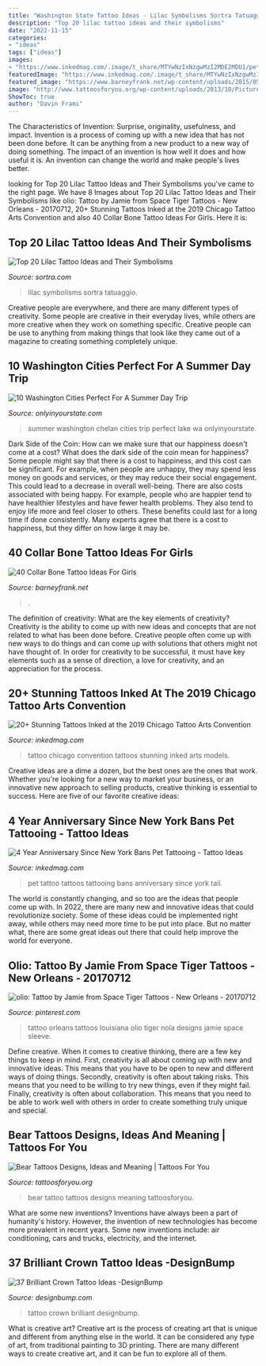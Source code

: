 ```yaml
---
title: "Washington State Tattoo Ideas - Lilac Symbolisms Sortra Tatuaggio"
description: "Top 20 lilac tattoo ideas and their symbolisms"
date: "2022-11-15"
categories:
- "ideas"
tags: ["ideas"]
images:
- "https://www.inkedmag.com/.image/t_share/MTYwNzIxNzgwMzI2MDE2MDU1/pettattoos_social.jpg"
featuredImage: "https://www.inkedmag.com/.image/t_share/MTYwNzIxNzgwMzI2MDE2MDU1/pettattoos_social.jpg"
featured_image: "https://www.barneyfrank.net/wp-content/uploads/2015/05/40-Collar-Bone-Tattoo-Ideas-For-Girls-8.jpg"
image: "http://www.tattoosforyou.org/wp-content/uploads/2013/10/Pictures-of-Bear-Tattoo.jpg"
ShowToc: true
author: "Davin Frami"
---
```



The Characteristics of Invention: Surprise, originality, usefulness, and impact.
Invention is a process of coming up with a new idea that has not been done before. It can be anything from a new product to a new way of doing something. The impact of an invention is how well it does and how useful it is. An invention can change the world and make people's lives better.

	

		
looking for Top 20 Lilac Tattoo Ideas and Their Symbolisms you've came to the right page. We have 8 Images about Top 20 Lilac Tattoo Ideas and Their Symbolisms like olio: Tattoo by Jamie from Space Tiger Tattoos - New Orleans - 20170712, 20+ Stunning Tattoos Inked at the 2019 Chicago Tattoo Arts Convention and also 40 Collar Bone Tattoo Ideas For Girls. Here it is:
		
    
## Top 20 Lilac Tattoo Ideas And Their Symbolisms

<img loading=lazy src="https://www.sortra.com/wp-content/uploads/2019/03/lilac-tattoo008.jpg" onerror="this.onerror=null;this.src='https://tse2.mm.bing.net/th?id=OIP.3dx7Hxo6uoABnk6BJYzk2QHaHa&amp;pid=15.1';" alt="Top 20 Lilac Tattoo Ideas and Their Symbolisms">

_Source: sortra.com_

>lilac symbolisms sortra tatuaggio. 

	

Creative people are everywhere, and there are many different types of creativity. Some people are creative in their everyday lives, while others are more creative when they work on something specific. Creative people can be use to anything from making things that look like they came out of a magazine to creating something completely unique.

    
## 10 Washington Cities Perfect For A Summer Day Trip

<img loading=lazy src="http://cdn.onlyinyourstate.com/wp-content/uploads/2017/06/18425200_1522888287730952_2950178270146142833_n-700x465.jpg" onerror="this.onerror=null;this.src='https://tse2.mm.bing.net/th?id=OIP.m3isAldhaiCXoY_sb0dKhQHaE6&amp;pid=15.1';" alt="10 Washington Cities Perfect For A Summer Day Trip">

_Source: onlyinyourstate.com_

>summer washington chelan cities trip perfect lake wa onlyinyourstate. 

	

Dark Side of the Coin: How can we make sure that our happiness doesn't come at a cost?
What does the dark side of the coin mean for happiness?
Some people might say that there is a cost to happiness, and this cost can be significant. For example, when people are unhappy, they may spend less money on goods and services, or they may reduce their social engagement. This could lead to a decrease in overall well-being.
There are also costs associated with being happy. For example, people who are happier tend to have healthier lifestyles and have fewer health problems. They also tend to enjoy life more and feel closer to others. These benefits could last for a long time if done consistently.
Many experts agree that there is a cost to happiness, but they differ on how large it may be.

    
## 40 Collar Bone Tattoo Ideas For Girls

<img loading=lazy src="https://www.barneyfrank.net/wp-content/uploads/2015/05/40-Collar-Bone-Tattoo-Ideas-For-Girls-8.jpg" onerror="this.onerror=null;this.src='https://tse1.mm.bing.net/th?id=OIP.0xw2de2OfjwvOTaYu4oNpgHaHa&amp;pid=15.1';" alt="40 Collar Bone Tattoo Ideas For Girls">

_Source: barneyfrank.net_

>. 

	

The definition of creativity: What are the key elements of creativity?
Creativity is the ability to come up with new ideas and concepts that are not related to what has been done before. Creative people often come up with new ways to do things and can come up with solutions that others might not have thought of. In order for creativity to be successful, it must have key elements such as a sense of direction, a love for creativity, and an appreciation for the process.

    
## 20+ Stunning Tattoos Inked At The 2019 Chicago Tattoo Arts Convention

<img loading=lazy src="https://www.inkedmag.com/.image/t_share/MTYyOTAwNTQ3NzEwNDk0Mjk2/chicago-2019-fb.jpg" onerror="this.onerror=null;this.src='https://tse3.mm.bing.net/th?id=OIP.YOrIYYPUaVxJP09cUogKLwHaD4&amp;pid=15.1';" alt="20+ Stunning Tattoos Inked at the 2019 Chicago Tattoo Arts Convention">

_Source: inkedmag.com_

>tattoo chicago convention tattoos stunning inked arts models. 

	

Creative ideas are a dime a dozen, but the best ones are the ones that work. Whether you're looking for a new way to market your business, or an innovative new approach to selling products, creative thinking is essential to success. Here are five of our favorite creative ideas:

    
## 4 Year Anniversary Since New York Bans Pet Tattooing - Tattoo Ideas

<img loading=lazy src="https://www.inkedmag.com/.image/t_share/MTYwNzIxNzgwMzI2MDE2MDU1/pettattoos_social.jpg" onerror="this.onerror=null;this.src='https://tse1.mm.bing.net/th?id=OIP.hhuW0DbyeXBE_DosupR0pQHaD4&amp;pid=15.1';" alt="4 Year Anniversary Since New York Bans Pet Tattooing - Tattoo Ideas">

_Source: inkedmag.com_

>pet tattoo tattoos tattooing bans anniversary since york tail. 

	

The world is constantly changing, and so too are the ideas that people come up with. In 2022, there are many new and innovative ideas that could revolutionize society. Some of these ideas could be implemented right away, while others may need more time to be put into place. But no matter what, there are some great ideas out there that could help improve the world for everyone.

    
## Olio: Tattoo By Jamie From Space Tiger Tattoos - New Orleans - 20170712

<img loading=lazy src="https://i.pinimg.com/736x/77/10/43/771043c725ee2f0c61dc2eb01ce28838.jpg" onerror="this.onerror=null;this.src='https://tse4.mm.bing.net/th?id=OIP.FWXboVVeMMAgWO0m8C9vPQHaHc&amp;pid=15.1';" alt="olio: Tattoo by Jamie from Space Tiger Tattoos - New Orleans - 20170712">

_Source: pinterest.com_

>tattoo orleans tattoos louisiana olio tiger nola designs jamie space sleeve. 

	

Define creative.
When it comes to creative thinking, there are a few key things to keep in mind. First, creativity is all about coming up with new and innovative ideas. This means that you have to be open to new and different ways of doing things. Secondly, creativity is often about taking risks. This means that you need to be willing to try new things, even if they might fail. Finally, creativity is often about collaboration. This means that you need to be able to work well with others in order to create something truly unique and special.

    
## Bear Tattoos Designs, Ideas And Meaning | Tattoos For You

<img loading=lazy src="http://www.tattoosforyou.org/wp-content/uploads/2013/10/Pictures-of-Bear-Tattoo.jpg" onerror="this.onerror=null;this.src='https://tse3.mm.bing.net/th?id=OIP.TuUXUBvPwyqOJkkQqYPvhQHaLH&amp;pid=15.1';" alt="Bear Tattoos Designs, Ideas and Meaning | Tattoos For You">

_Source: tattoosforyou.org_

>bear tattoo tattoos designs meaning tattoosforyou. 

	

What are some new inventions?
Inventions have always been a part of humanity's history. However, the invention of new technologies has become more prevalent in recent years. Some new inventions include: air conditioning, cars and trucks, electricity, and the internet.

    
## 37 Brilliant Crown Tattoo Ideas -DesignBump

<img loading=lazy src="https://designbump.com/wp-content/uploads/2015/10/crown014.jpg" onerror="this.onerror=null;this.src='https://tse2.mm.bing.net/th?id=OIP.-VjMTUiZW2cXSFOrAJnkxwHaMO&amp;pid=15.1';" alt="37 Brilliant Crown Tattoo Ideas -DesignBump">

_Source: designbump.com_

>tattoo crown brilliant designbump. 

	

What is creative art?
Creative art is the process of creating art that is unique and different from anything else in the world. It can be considered any type of art, from traditional painting to 3D printing. There are many different ways to create creative art, and it can be fun to explore all of them.

